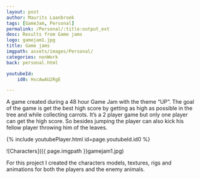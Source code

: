 ```yaml
---
layout: post
author: Maurits Laanbroek
tags: [GameJam, Personal]
permalink: /Personal/:title:output_ext
desc: Results from Game jams
logo: gamejam1.jpg
title: Game jams
imgpath: assets/images/Personal/
categories: nonWork
back: personal.html

youtubeId: 
    id0: HscAwAU2RgE

---
```

A game created during a 48 hour Game Jam with the theme “UP”. The goal of the game is get the best high score by getting as high as possible in the tree and while collecting carrots. It’s a 2 player game but only one player can get the high score. So besides jumping the player can also kick his fellow player throwing him of the leaves.

{% include youtubePlayer.html id=page.youtubeId.id0 %}

![Characters]({{ page.imgpath }}gamejam1.jpg)

For this project I created the characters models, textures, rigs and animations for both the players and the enemy animals.

